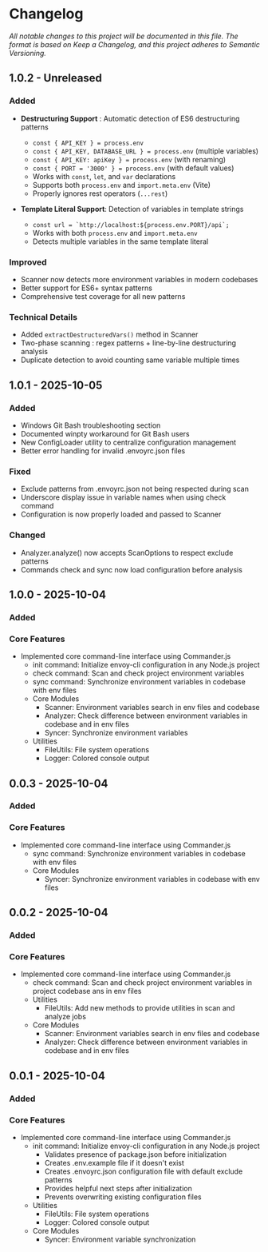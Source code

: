 # Changelog
_All notable changes to this project will be documented in this file. The format is based on Keep a Changelog, and this project adheres to Semantic Versioning._

## 1.0.2 - Unreleased
### Added
- **Destructuring Support** : Automatic detection of ES6 destructuring patterns
  - `const { API_KEY } = process.env`
  - `const { API_KEY, DATABASE_URL } = process.env` (multiple variables)
  - `const { API_KEY: apiKey } = process.env` (with renaming)
  - `const { PORT = '3000' } = process.env` (with default values)
  - Works with `const`, `let`, and `var` declarations
  - Supports both `process.env` and `import.meta.env` (Vite)
  - Properly ignores rest operators (`...rest`)

- **Template Literal Support**: Detection of variables in template strings
  - ``const url = `http://localhost:${process.env.PORT}/api`;``
  - Works with both `process.env` and `import.meta.env`
  - Detects multiple variables in the same template literal

### Improved
- Scanner now detects more environment variables in modern codebases
- Better support for ES6+ syntax patterns
- Comprehensive test coverage for all new patterns

### Technical Details
- Added `extractDestructuredVars()` method in Scanner
- Two-phase scanning : regex patterns + line-by-line destructuring analysis
- Duplicate detection to avoid counting same variable multiple times

## 1.0.1 - 2025-10-05
### Added
- Windows Git Bash troubleshooting section
- Documented winpty workaround for Git Bash users
- New ConfigLoader utility to centralize configuration management
- Better error handling for invalid .envoyrc.json files

### Fixed

- Exclude patterns from .envoyrc.json not being respected during scan
- Underscore display issue in variable names when using check command
- Configuration is now properly loaded and passed to Scanner

### Changed
- Analyzer.analyze() now accepts ScanOptions to respect exclude patterns
- Commands check and sync now load configuration before analysis

## 1.0.0 - 2025-10-04
### Added
### Core Features
- Implemented core command-line interface using Commander.js
  - init command: Initialize envoy-cli configuration in any Node.js project
  - check command: Scan and check project environment variables
  - sync command: Synchronize environment variables in codebase with env files
  - Core Modules
    - Scanner: Environment variables search in env files and codebase
    - Analyzer: Check difference between environment variables in codebase and in env files
    - Syncer: Synchronize environment variables
  - Utilities
    - FileUtils: File system operations
    - Logger: Colored console output

## 0.0.3 - 2025-10-04
### Added
### Core Features
- Implemented core command-line interface using Commander.js
  - sync command: Synchronize environment variables in codebase with env files
  - Core Modules
    - Syncer: Synchronize environment variables in codebase with env files

## 0.0.2 - 2025-10-04
### Added
### Core Features
- Implemented core command-line interface using Commander.js
  - check command: Scan and check project environment variables in project codebase ans in env files
  - Utilities
    - FileUtils: Add new methods to provide utilities in scan and analyze jobs
  - Core Modules
    - Scanner: Environment variables search in env files and codebase
    - Analyzer: Check difference between environment variables in codebase and in env files

## 0.0.1 - 2025-10-04
### Added
### Core Features

- Implemented core command-line interface using Commander.js
  - init command: Initialize envoy-cli configuration in any Node.js project
    - Validates presence of package.json before initialization
    - Creates .env.example file if it doesn't exist
    - Creates .envoyrc.json configuration file with default exclude patterns
    - Provides helpful next steps after initialization
    - Prevents overwriting existing configuration files
  - Utilities
    - FileUtils: File system operations
    - Logger: Colored console output
  - Core Modules
    - Syncer: Environment variable synchronization